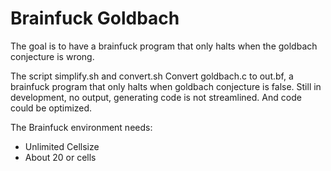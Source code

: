 
# Brainfuck Goldbach

The goal is to have a brainfuck program that only halts when the
 goldbach conjecture is wrong.


The script simplify.sh and convert.sh Convert goldbach.c to out.bf,
 a brainfuck program that only halts when goldbach conjecture is false.
Still in development, no output, generating code is not streamlined.
And code could be optimized.


The Brainfuck environment needs:
- Unlimited Cellsize
- About 20 or cells


